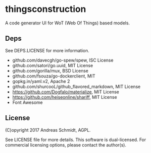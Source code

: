 # thingsconstruction

A code generator UI for WoT (Web Of Things) based models.

## Deps

See DEPS.LICENSE for more information.

* github.com/davecgh/go-spew/spew, ISC License
* github.com/satori/go.uuid, MIT License
* github.com/gorilla/mux, BSD License
* github.com/fsouza/go-dockerclient, MIT
* gopkg.in/yaml.v2, Apache 2
* github.com/shurcooL/github_flavored_markdown, MIT License
* https://github.com/Dogfalo/materialize, MIT License
* https://github.com/heiseonline/shariff, MIT License
* Font Awesome

## License

(C)opyright 2017 Andreas Schmidt, AGPL.

See LICENSE file for more details. This software is dual-licensed. For commercial licensing options, please contact the author(s).

